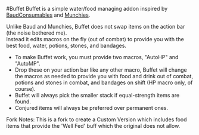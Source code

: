 #Buffet
Buffet is a simple water/food managing addon inspired by
[BaudConsumables](http://wow.curse.com/downloads/details/5827/) and
[Munchies](http://www.wowinterface.com/downloads/info8174-Munchies.html).

Unlike Baud and Munchies, Buffet does not swap items on the action bar (the
noise bothered me).  
Instead it edits macros on the fly (out of combat) to
provide you with the best food, water, potions, stones, and bandages.

- To make Buffet work, you must provide two macros, "AutoHP" and "AutoMP".  
- Drop these on your action bar like any other macro, Buffet will change the macros as
needed to provide you with food and drink out of combat, potions and stones in
combat, and bandages on shift (HP macro only, of course).  
- Buffet will always pick the smaller stack if equal-strength items are found.  
- Conjured items will always be preferred over permanent ones.

Fork Notes: This is a fork to create a Custom Version which includes food items 
that provide the 'Well Fed' buff which the original does not allow.